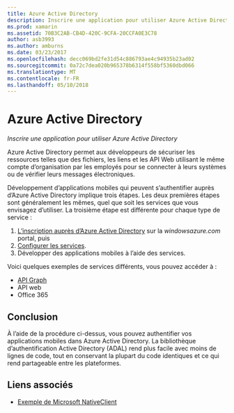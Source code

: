 ```yaml
---
title: Azure Active Directory
description: Inscrire une application pour utiliser Azure Active Directory
ms.prod: xamarin
ms.assetid: 70B3C2AB-CB4D-420C-9CFA-20CCFA0E3C78
author: asb3993
ms.author: amburns
ms.date: 03/23/2017
ms.openlocfilehash: decc069bd2fe31d54c886793ae4c94935b23ad02
ms.sourcegitcommit: 0a72c7dea020b965378b6314f558bf5360dbd066
ms.translationtype: MT
ms.contentlocale: fr-FR
ms.lasthandoff: 05/10/2018
---
```

# <a name="azure-active-directory"></a>Azure Active Directory

_Inscrire une application pour utiliser Azure Active Directory_

Azure Active Directory permet aux développeurs de sécuriser les ressources telles que des fichiers, les liens et les API Web utilisant le même compte d’organisation par les employés pour se connecter à leurs systèmes ou de vérifier leurs messages électroniques.

Développement d’applications mobiles qui peuvent s’authentifier auprès d’Azure Active Directory implique trois étapes.
Les deux premières étapes sont généralement les mêmes, quel que soit les services que vous envisagez d’utiliser. La troisième étape est différente pour chaque type de service :

  1. [L’inscription auprès d’Azure Active Directory](~/cross-platform/data-cloud/active-directory/get-started/register.md) sur la *windowsazure.com* portal, puis
  2. [Configurer les services](~/cross-platform/data-cloud/active-directory/get-started/configure.md).
  3. Développer des applications mobiles à l’aide des services.

Voici quelques exemples de services différents, vous pouvez accéder à :

- [API Graph](~/cross-platform/data-cloud/active-directory/graph.md)
- API web
- Office 365


## <a name="conclusion"></a>Conclusion

À l’aide de la procédure ci-dessus, vous pouvez authentifier vos applications mobiles dans Azure Active Directory. La bibliothèque d’authentification Active Directory (ADAL) rend plus facile avec moins de lignes de code, tout en conservant la plupart du code identiques et ce qui rend partageable entre les plateformes.



## <a name="related-links"></a>Liens associés

- [Exemple de Microsoft NativeClient](https://github.com/AzureADSamples/NativeClient-MultiTarget-DotNet)

